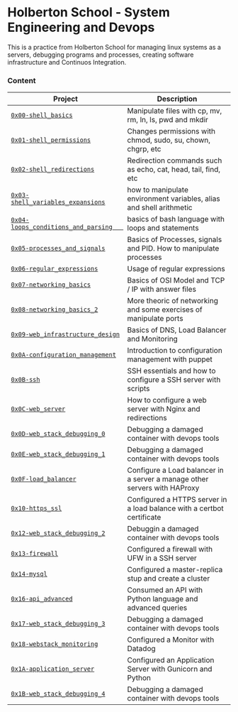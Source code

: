 # Holberton School - System Engineering and Devops
This is a practice from Holberton School for managing linux systems as a servers, debugging programs and processes, creating software infrastructure and Continuos Integration.

### Content
| Project | Description |
|---------|-------------|
| [`0x00-shell_basics`](https://github.com/vargas88hugo/holberton-system_engineering-devops/tree/master/0x00-shell_basics) | Manipulate files with cp, mv, rm, ln, ls, pwd and mkdir |
| [`0x01-shell_permissions`](https://github.com/vargas88hugo/holberton-system_engineering-devops/tree/master/0x01-shell_permissions) | Changes permissions with chmod, sudo, su, chown, chgrp, etc |
| [`0x02-shell_redirections`](https://github.com/vargas88hugo/holberton-system_engineering-devops/tree/master/0x02-shell_redirections) | Redirection commands such as echo, cat, head, tail, find, etc |
| [`0x03-shell_variables_expansions`](https://github.com/vargas88hugo/holberton-system_engineering-devops/tree/master/0x03-shell_variables_expansions) | how to manipulate environment variables, alias and shell arithmetic |
| [`0x04-loops_conditions_and_parsing	`](https://github.com/vargas88hugo/holberton-system_engineering-devops/tree/master/0x04-loops_conditions_and_parsing) | basics of bash language with loops and statements |
| [`0x05-processes_and_signals`](https://github.com/vargas88hugo/holberton-system_engineering-devops/tree/master/0x05-processes_and_signals) | Basics of Processes, signals and PID. How to manipulate processes |
| [`0x06-regular_expressions`](https://github.com/vargas88hugo/holberton-system_engineering-devops/tree/master/0x06-regular_expressions) | Usage of regular expressions |
| [`0x07-networking_basics`](https://github.com/vargas88hugo/holberton-system_engineering-devops/tree/master/0x07-networking_basics) | Basics of OSI Model and TCP / IP with answer files |
| [`0x08-networking_basics_2`](https://github.com/vargas88hugo/holberton-system_engineering-devops/tree/master/0x08-networking_basics_2) | More theoric of networking and some exercises of manipulate ports |
| [`0x09-web_infrastructure_design`](https://github.com/vargas88hugo/holberton-system_engineering-devops/tree/master/0x09-web_infrastructure_design) | Basics of DNS, Load Balancer and Monitoring |
| [`0x0A-configuration_management`](https://github.com/vargas88hugo/holberton-system_engineering-devops/tree/master/0x0A-configuration_management) | Introduction to configuration management with puppet |
| [`0x0B-ssh`](https://github.com/vargas88hugo/holberton-system_engineering-devops/tree/master/0x0B-ssh) | SSH essentials and how to configure a SSH server with scripts |
| [`0x0C-web_server`](https://github.com/vargas88hugo/holberton-system_engineering-devops/tree/master/0x0C-web_server) | How to configure a web server with Nginx and redirections |
| [`0x0D-web_stack_debugging_0`](https://github.com/vargas88hugo/holberton-system_engineering-devops/tree/master/0x0D-web_stack_debugging_0) | Debugging a damaged container with devops tools |
| [`0x0E-web_stack_debugging_1`](https://github.com/vargas88hugo/holberton-system_engineering-devops/tree/master/0x0E-web_stack_debugging_1) | Debugging a damaged container with devops tools |
| [`0x0F-load_balancer`](https://github.com/vargas88hugo/holberton-system_engineering-devops/tree/master/0x0F-load_balancer) | Configure a Load balancer in a server a manage other servers with HAProxy |
| [`0x10-https_ssl`](https://github.com/vargas88hugo/holberton-system_engineering-devops/tree/master/0x10-https_ssl) | Configured a HTTPS server in a load balance with a certbot certificate |
| [`0x12-web_stack_debugging_2`](https://github.com/vargas88hugo/holberton-system_engineering-devops/tree/master/0x12-web_stack_debugging_2) | Debuggin a damaged container with devops tools |
| [`0x13-firewall`](https://github.com/vargas88hugo/holberton-system_engineering-devops/tree/master/0x13-firewall) | Configured a firewall with UFW in a SSH server |
| [`0x14-mysql`](https://github.com/vargas88hugo/holberton-system_engineering-devops/tree/master/0x14-mysql) | Configured a master-replica stup and create a cluster |
| [`0x16-api_advanced`](https://github.com/vargas88hugo/holberton-system_engineering-devops/tree/master/0x16-api_advanced) | Consumed an API with Python language and advanced queries |
| [`0x17-web_stack_debugging_3`](https://github.com/vargas88hugo/holberton-system_engineering-devops/tree/master/0x17-web_stack_debugging_3) | Debugging a damaged container with devops tools |
| [`0x18-webstack_monitoring`](https://github.com/vargas88hugo/holberton-system_engineering-devops/tree/master/0x18-webstack_monitoring) | Configured a Monitor with Datadog |
| [`0x1A-application_server`](https://github.com/vargas88hugo/holberton-system_engineering-devops/tree/master/0x1A-application_server) | Configured an Application Server with Gunicorn and Python |
| [`0x1B-web_stack_debugging_4`](https://github.com/vargas88hugo/holberton-system_engineering-devops/tree/master/0x1B-web_stack_debugging_4) | Debugging a damaged container with devops tools |
